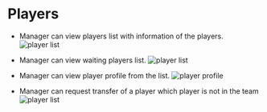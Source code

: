 # Players 

- Manager can view players list with information of the players.
![player list](/screenshots/manager_player_list.png)


- Manager can view waiting players list.
![player list](/screenshots/manager_player_list.png)

- Manager can view player profile from the list.
![player profile](/screenshots/player_profile.png)

- Manager can request transfer of a player which player is not in the team 
![player list](/screenshots/manager_player_list.png)
